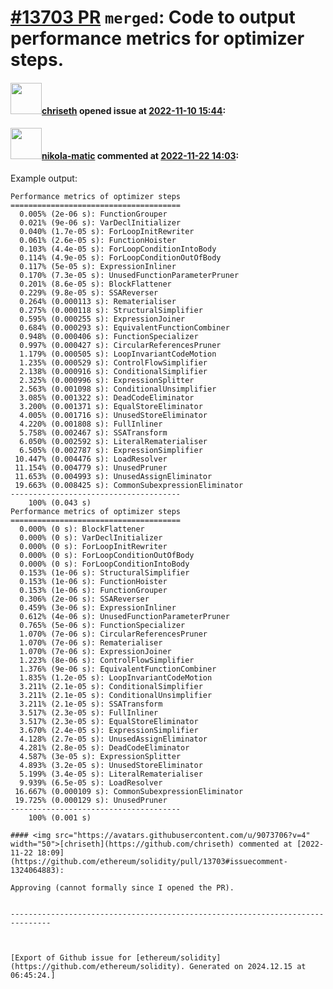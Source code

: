 # [\#13703 PR](https://github.com/ethereum/solidity/pull/13703) `merged`: Code to output performance metrics for optimizer steps.

#### <img src="https://avatars.githubusercontent.com/u/9073706?v=4" width="50">[chriseth](https://github.com/chriseth) opened issue at [2022-11-10 15:44](https://github.com/ethereum/solidity/pull/13703):



#### <img src="https://avatars.githubusercontent.com/u/4415530?u=dc3db70e8fbd03f92ca81ee173d57774ce61084d&v=4" width="50">[nikola-matic](https://github.com/nikola-matic) commented at [2022-11-22 14:03](https://github.com/ethereum/solidity/pull/13703#issuecomment-1323727036):

Example output:
```
Performance metrics of optimizer steps
======================================
  0.005% (2e-06 s): FunctionGrouper
  0.021% (9e-06 s): VarDeclInitializer
  0.040% (1.7e-05 s): ForLoopInitRewriter
  0.061% (2.6e-05 s): FunctionHoister
  0.103% (4.4e-05 s): ForLoopConditionIntoBody
  0.114% (4.9e-05 s): ForLoopConditionOutOfBody
  0.117% (5e-05 s): ExpressionInliner
  0.170% (7.3e-05 s): UnusedFunctionParameterPruner
  0.201% (8.6e-05 s): BlockFlattener
  0.229% (9.8e-05 s): SSAReverser
  0.264% (0.000113 s): Rematerialiser
  0.275% (0.000118 s): StructuralSimplifier
  0.595% (0.000255 s): ExpressionJoiner
  0.684% (0.000293 s): EquivalentFunctionCombiner
  0.948% (0.000406 s): FunctionSpecializer
  0.997% (0.000427 s): CircularReferencesPruner
  1.179% (0.000505 s): LoopInvariantCodeMotion
  1.235% (0.000529 s): ControlFlowSimplifier
  2.138% (0.000916 s): ConditionalSimplifier
  2.325% (0.000996 s): ExpressionSplitter
  2.563% (0.001098 s): ConditionalUnsimplifier
  3.085% (0.001322 s): DeadCodeEliminator
  3.200% (0.001371 s): EqualStoreEliminator
  4.005% (0.001716 s): UnusedStoreEliminator
  4.220% (0.001808 s): FullInliner
  5.758% (0.002467 s): SSATransform
  6.050% (0.002592 s): LiteralRematerialiser
  6.505% (0.002787 s): ExpressionSimplifier
 10.447% (0.004476 s): LoadResolver
 11.154% (0.004779 s): UnusedPruner
 11.653% (0.004993 s): UnusedAssignEliminator
 19.663% (0.008425 s): CommonSubexpressionEliminator
--------------------------------------
    100% (0.043 s)
Performance metrics of optimizer steps
======================================
  0.000% (0 s): BlockFlattener
  0.000% (0 s): VarDeclInitializer
  0.000% (0 s): ForLoopInitRewriter
  0.000% (0 s): ForLoopConditionOutOfBody
  0.000% (0 s): ForLoopConditionIntoBody
  0.153% (1e-06 s): StructuralSimplifier
  0.153% (1e-06 s): FunctionHoister
  0.153% (1e-06 s): FunctionGrouper
  0.306% (2e-06 s): SSAReverser
  0.459% (3e-06 s): ExpressionInliner
  0.612% (4e-06 s): UnusedFunctionParameterPruner
  0.765% (5e-06 s): FunctionSpecializer
  1.070% (7e-06 s): CircularReferencesPruner
  1.070% (7e-06 s): Rematerialiser
  1.070% (7e-06 s): ExpressionJoiner
  1.223% (8e-06 s): ControlFlowSimplifier
  1.376% (9e-06 s): EquivalentFunctionCombiner
  1.835% (1.2e-05 s): LoopInvariantCodeMotion
  3.211% (2.1e-05 s): ConditionalSimplifier
  3.211% (2.1e-05 s): ConditionalUnsimplifier
  3.211% (2.1e-05 s): SSATransform
  3.517% (2.3e-05 s): FullInliner
  3.517% (2.3e-05 s): EqualStoreEliminator
  3.670% (2.4e-05 s): ExpressionSimplifier
  4.128% (2.7e-05 s): UnusedAssignEliminator
  4.281% (2.8e-05 s): DeadCodeEliminator
  4.587% (3e-05 s): ExpressionSplitter
  4.893% (3.2e-05 s): UnusedStoreEliminator
  5.199% (3.4e-05 s): LiteralRematerialiser
  9.939% (6.5e-05 s): LoadResolver
 16.667% (0.000109 s): CommonSubexpressionEliminator
 19.725% (0.000129 s): UnusedPruner
--------------------------------------
    100% (0.001 s)

#### <img src="https://avatars.githubusercontent.com/u/9073706?v=4" width="50">[chriseth](https://github.com/chriseth) commented at [2022-11-22 18:09](https://github.com/ethereum/solidity/pull/13703#issuecomment-1324064883):

Approving (cannot formally since I opened the PR).


-------------------------------------------------------------------------------



[Export of Github issue for [ethereum/solidity](https://github.com/ethereum/solidity). Generated on 2024.12.15 at 06:45:24.]
